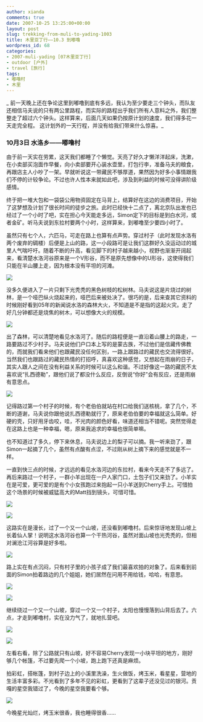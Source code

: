 ```yaml
---
author: xianda
comments: true
date: 2007-10-25 13:25:00+00:00
layout: post
slug: trekking-from-muli-to-yading-1003
title: 木里亚丁行——10.3 到嘟噜
wordpress_id: 68
categories:
- 2007-muli-yading [07木里亚丁行]
- outdoor [户外]
- travel [旅行]
tags:
- 嘟噜村
- 木里
---
```


_ 前一天晚上还在争论这里到嘟噜到底有多远，我认为至少要走三个钟头，而队友还相信马夫说的只有两公里路程，而实际的路程出乎我们所有人意料之外，我们整整走了超过六个钟头。这样算来，后面几天如果仍按原计划的速度，我们得多花一天走完全程。
这计划外的一天行程，并没有给我们带来什么惊喜。_

### 10月3日 水洛乡——嘟噜村

由于前一天实在劳累，这天我们都睡了个懒觉。天亮了好久才懒洋洋起床，洗漱，在小卖部买泡面作早餐，向小卖部要开心装水壶里，打包行李，准备马夫的粮食，再跟店主人小吵了一架。早就听说这一带藏民不够厚道，果然因为好多小事情跟我们不停的计较争论。不过也许人性本来就如此吧，涉及到利益的时候可没得讲阶级感情。

终于把一堆大包和一袋袋公用物资固定在马背上，结算好在这边的消费项目，开始了这梦想及计划了很长时间的徒步之旅。此时已经快十二点了，离北京队出发也已经过了一个小时了吧，实在担心今天能走多远，Simon定下的目标是到白水河，或者金矿。听马夫说到东拉村要两个小时，这样算来，到嘟噜至少要四小时了。

虽然只有七个人，六匹马，可走在路上也算有点声势。穿过村子（此时发现水洛有两个废弃的碉楼）后便是上山的路，这一小段路可是让我们这群好久没运动过的城里人气喘吁吁。随着不断的升高，看见脚下的村子越来越小，视野也渐渐开阔起来，看清楚水洛河谷原来是一个V形谷，而不是原先想像中的U形谷，这使得我们只能在半山腰上走，因为根本没有平坦的河滩。

![](http://tkfiles.storage.live.com/y1pSlGiGjDE0a34HeWzKmFQjuccFKmUl5hFZ1T982zcIieQ7A0XVOAo__hzBmEuSHO_AAWET-gusBY)

<!-- more -->

没多久便进入了一片只剩下光秃秃的黑色树枝的松树林。马夫说这是片烧过的树林，是一个哑巴纵火烧起来的，哑巴后来被处决了。很巧的是，后来查其它资料的时候刚好看到05年的新闻说水洛的森林大火，不知道是不是指的这起火灾。走了好几分钟都还是烧焦的树木，可以想像大火的规模。

![](http://tkfiles.storage.live.com/y1pSlGiGjDE0a3eB9VIjbuySA4RlPgVzKaWmGUHcZzPrq4azhwn1MAslh3XcjKh874KV-R8OeEppWA)

出了森林，可以清楚地看见水洛河了。随后的路程便是一直沿着山腰上的路走，一路要路过不少村子。马夫说他们户口本上写的是蒙古族，不过他们是信藏传佛教的，而就我们看来他们也跟藏民没任何区别，一路上跟路过的藏民也交流得很好。当然我们也跟路过的藏民热情的打招呼，真喜欢这种感觉，又想起在雨崩的日子，其实人跟人之间在没有利益关系的时候可以这么和谐。不过好像这一路的藏民不太喜欢说“扎西德勒”，跟他们说了都没什么反应，反倒说“你好”会有反应，还是雨崩有意思点。

![](http://tkfiles.storage.live.com/y1pSlGiGjDE0a0Kt_aLnje7qMBqehLnN9PdWNrx4CEBlnBXo-6-wOwq4DLRUpcoJLzCyBw6PAwyktI)

记得路过第一个村子的时候，有个老伯伯就站在村口给我们送核桃，拿了几个，不断的道谢，马夫说你跟他说扎西德勒就行了，原来老伯伯要的幸福就这么简单。好硬的壳，只好用牙齿咬，哇，不光肉的颜色好看，味道还相当不错呢。突然觉得走在这路上也是一种幸福，嗯，原来我追求的幸福也很简单嘛。

也不知道过了多久，停下来休息，马夫说边上的梨子可以摘。我一听来劲了，跟Simon一起摘了几个，虽然有点酸有点涩，不过刚从树上摘下来的感觉就是不一样。

一直到快三点的时候，才远远的看见水洛河边的东拉村，看来今天走不了多远了。再后来路过一个村子，一群小羊出现在一户人家门口，土包子们又来劲了。小羊实在是可爱，更可爱的是有个小女孩跑过来抱起一只小羊送到Cherry手上。可惜拍这个场景的时候被威猛高大的Matt挡到镜头，可惜可惜。

![](http://tkfiles.storage.live.com/y1pSlGiGjDE0a1wwA0rUSsdBLQ-PWoe7LDe9lMXoQRoy1DXi1_w0HMyKMqMLH4ce1ByVKzAgNVcSdw)

![](http://tkfiles.storage.live.com/y1pSlGiGjDE0a0AvP2Z1K8RqpENA7W2l-jLyMTyVtnKYy4V-NZUL27x-PkZbIGmBnFXXwauk9P6g9Y)

这路实在是漫长，过了一个又一个山坡，还没看到嘟噜村。后来惊讶地发现山坡上长着仙人掌！说明这水洛河谷也算一个干热河谷，虽然对面山坡也光秃秃的，但相对澜沧江河谷算是好多啦。

![](http://tkfiles.storage.live.com/y1pSlGiGjDE0a20gO0BJCTyyiwepummXuXW9V3Q_CTnG_S4KsDuBW3WSVyXZLJ5w1bXqPlTf0ZX2Fk)

路上实在有点沉闷，只有村子里的小孩子成了我们最喜欢拍的对象了。后来看到前面的Simon拍着路边的几个姐姐，她们居然在问用不用给钱，哈哈，有意思。

![](http://tkfiles.storage.live.com/y1pSlGiGjDE0a1WvAjzSuAZaIvtWhZBT5a6ufWHRLj11hBvZ1UaNFi5vN5X94tzxK1SczM7zk2qA_A)

![](http://tkfiles.storage.live.com/y1pSlGiGjDE0a3XN_cl_qPwhv4LpHePFtXWsx6A1ZoVnt-Owb9eMHGSan-X9BLVIFtraJzuhuQ7Ejs)

继续绕过一个又一个山坡，穿过一个又一个村子，太阳也慢慢落到山背后去了。六点，才走到嘟噜村，实在没力气了，就地扎营吧。

![](http://tkfiles.storage.live.com/y1pSlGiGjDE0a074GGPRsupaeXg_xVIbIVExdnZsC-_kf799CxP9YwIB6Y5j8uyTWth_waxFYdlp2I)

![](http://tkfiles.storage.live.com/y1pSlGiGjDE0a3FXqbXzkovMdW8SljNZHC0Z9x_WBnaMtm3G2bxMDyoiUwLCKdCBW25K2BNfFA25wc)

左看右看，除了公路就只有山坡，好不容易Cherry发现一小块平坦的地方，刚好够几个帐篷，不过要先爬一个小坡，跑上跑下还真是麻烦。

拍彩虹，搭帐篷，到村子边上的小溪里洗澡，生火做饭，烤玉米，看星星，营地的生活丰富多彩。不光看到了多年不见的彩虹，更看到了这辈子还没见过的银河。贡嘎的星空我错过了，今晚的星空我要看个够。

![](http://tkfiles.storage.live.com/y1pSlGiGjDE0a0ZlblNuGzgkB3JHvSbwVA1InYxT55U86u76mgeMoJCJXhENQdPR8zsJNhiVPbPbRI)

今晚星光灿烂，烤玉米很香，我也睡得很香……

